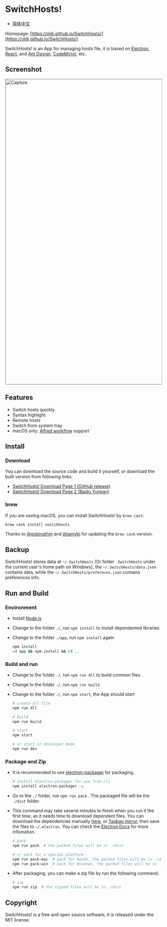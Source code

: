 # SwitchHosts!

 - [简体中文](README_cn.md)

Homepage: [https://oldj.github.io/SwitchHosts/](https://oldj.github.io/SwitchHosts/)

SwitchHosts! is an App for managing hosts file, it is based on [Electron](http://electron.atom.io/), [React](https://facebook.github.io/react/), and [Ant Design](https://ant.design), [CodeMirror](http://codemirror.net/), etc.

## Screenshot

<img src="https://raw.githubusercontent.com/oldj/SwitchHosts/master/assets/capture.png" alt="Capture" width="980" style="border:1px solid #979797;">


## Features

 - Switch hosts quickly
 - Syntax highlight
 - Remote hosts
 - Switch from system tray
 - macOS only: [Alfred workflow](http://www.packal.org/workflow/switchhosts) support


## Install

### Download

You can download the source code and build it yourself, or download the built version from following links:

 - [SwitchHosts! Download Page 1 (GitHub release)](https://github.com/oldj/SwitchHosts/releases)
 - [SwitchHosts! Download Page 2 (Baidu Yunpan)](http://pan.baidu.com/share/link?shareid=150951&uk=3607385901)

### brew

If you are useing macOS, you can install SwitchHosts! by `brew cast`:

```bash
brew cask install switchhosts
```

Thanks to [@gobinathm](https://github.com/gobinathm) and [@iamybj](https://github.com/iamybj) for updating the `brew cask` version.



## Backup

SwitchHosts! stores data at `~/.SwitchHosts` (Or folder `.SwitchHosts` under the current user's home path on Windows), the `~/.SwitchHosts/data.json` contains data, while the `~/.SwitchHosts/prefereces.json` contains preferences info.


## Run and Build

### Environment

 - Install [Node.js](https://nodejs.org/)
 - Change to the folder `./`, run `npm install` to install dependented libraries
 - Change to the folder `./app`, run `npm install` again

    ```bash
    npm install
    cd app && npm install && cd ..
    ```

### Build and run

 - Change to the folder `./`, run `npm run dll` to build common files
 - Change to the folder `./`, run `npm run build`
 - Change to the folder `./`, run `npm start`, the App should start

    ```bash
    # create dll file
    npm run dll
 
    # build
    npm run build

    # start
    npm start

    # or start in developer mode
    npm run dev
    ```

### Package and Zip

 - It is recommended to use [electron-packager](https://github.com/electron-userland/electron-packager) for packaging.

    ```bash
    # install electron-packager for use from cli
    npm install electron-packager -g
    ```

 - Go to the `./` folder, run `npm run pack` . The packaged file will be the `./dist` folder.
 - This command may take several minutes to finish when you run it the first time, as it needs time to download dependent files. You can download the dependencies manually [here](https://github.com/electron/electron/releases), or [Taobao mirror](https://npm.taobao.org/mirrors/electron/), then save the files to `~/.electron`. You can check the [Electron Docs](http://electron.atom.io/docs/) for more infomation.

    ```bash
    # pack
    npm run pack  # the packed files will be in ./dist

    # or pack for a special platform
    npm run pack-mac  # pack for macOS, the packed files will be in ./dist
    npm run pack-win  # pack for Windows, the packed files will be in ./dist
    ```

 - After packaging, you can make a zip file by run the following command.

    ```bash
    # zip
    npm run zip  # the zipped files will be in ./dist
    ```


## Copyright

SwitchHosts! is a free and open source software, it is released under the MIT license.
